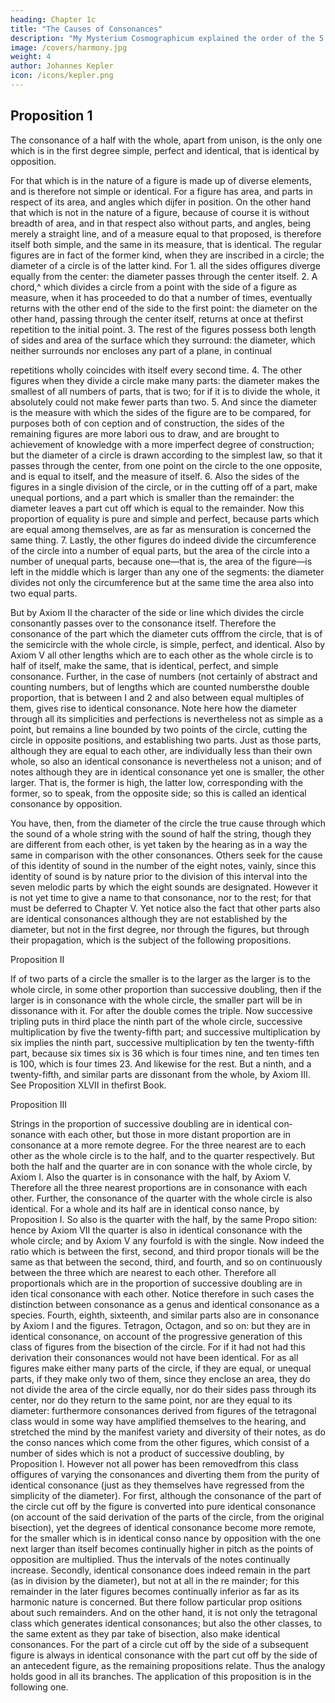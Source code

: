 ```yaml
---
heading: Chapter 1c
title: "The Causes of Consonances"
description: "My Mysterium Cosmographicum explained the order of the 5 solids in the world"
image: /covers/harmony.jpg
weight: 4
author: Johannes Kepler
icon: /icons/kepler.png
---
```




## Proposition 1

The consonance of a half with the whole, apart from unison, is the
only one which is in the first degree simple, perfect and identical, that
is identical by opposition.

For that which is in the nature of a figure is made up of diverse elements,
and is therefore not simple or identical. For a figure has area, and parts in
respect of its area, and angles which dijfer in position. On the other hand that
which is not in the nature of a figure, because of course it is without breadth
of area, and in that respect also without parts, and angles, being merely a straight
line, and of a measure equal to that proposed, is therefore itself both simple,
and the same in its measure, that is identical. The regular figures are in fact
of the former kind, when they are inscribed in a circle; the diameter of a circle
is of the latter kind. For 1. all the sides offigures diverge equally from the center:
the diameter passes through the center itself. 2. A chord,^ which divides a circle
from a point with the side of a figure as measure, when it has proceeded to do
that a number of times, eventually returns with the other end of the side to
the first point: the diameter on the other hand, passing through the center itself,
returns at once at thefirst repetition to the initial point. 3. The rest of the figures
possess both length of sides and area of the surface which they surround: the
diameter, which neither surrounds nor encloses any part of a plane, in continual 

repetitions wholly coincides with itself every second time. 4. The other figures
when they divide a circle make many parts: the diameter makes the smallest
of all numbers of parts, that is two; for if it is to divide the whole, it absolutely
could not make fewer parts than two. 5. And since the diameter is the measure
with which the sides of the figure are to be compared, for purposes both of con­
ception and of construction, the sides of the remaining figures are more labori­
ous to draw, and are brought to achievement of knowledge with a more imperfect
degree of construction; but the diameter of a circle is drawn according to the
simplest law, so that it passes through the center, from one point on the circle
to the one opposite, and is equal to itself, and the measure of itself. 6. Also the
sides of the figures in a single division of the circle, or in the cutting off of a
part, make unequal portions, and a part which is smaller than the remainder:
the diameter leaves a part cut off which is equal to the remainder. Now this
proportion of equality is pure and simple and perfect, because parts which are
equal among themselves, are as far as mensuration is concerned the same thing.
7. Lastly, the other figures do indeed divide the circumference of the circle into
a number of equal parts, but the area of the circle into a number of unequal
parts, because one—that is, the area of the figure—is left in the middle which
is larger than any one of the segments: the diameter divides not only the circumference but at the same time the area also into two equal parts.

But by Axiom II the character of the side or line which divides the circle
consonantly passes over to the consonance itself. Therefore the consonance of
the part which the diameter cuts offfrom the circle, that is of the semicircle
with the whole circle, is simple, perfect, and identical. Also by Axiom V all other
lengths which are to each other as the whole circle is to half of itself, make the
same, that is identical, perfect, and simple consonance. Further, in the case of
numbers (not certainly of abstract and counting numbers, but of lengths which
are counted numbersthe double proportion, that is between I and 2 and also
between equal multiples of them, gives rise to identical consonance.
Note here how the diameter through all its simplicities and perfections is
nevertheless not as simple as a point, but remains a line bounded by two points
of the circle, cutting the circle in opposite positions, and establishing two parts.
Just as those parts, although they are equal to each other, are individually less
than their own whole, so also an identical consonance is nevertheless not a unison;
and of notes although they are in identical consonance yet one is smaller, the
other larger. That is, the former is high, the latter low, corresponding with the
former, so to speak, from the opposite side; so this is called an identical consonance by opposition. 

You have, then, from the diameter of the circle the true cause through which
the sound of a whole string with the sound of half the string, though they are
different from each other, is yet taken by the hearing as in a way the same in
comparison with the other consonances.
Others seek for the cause of this identity of sound in the number of the eight
notes, vainly, since this identity of sound is by nature prior to the division of
this interval into the seven melodic parts by which the eight sounds are designated.
However it is not yet time to give a name to that consonance, nor to the
rest; for that must be deferred to Chapter V.
Yet notice also the fact that other parts also are identical consonances although
they are not established by the diameter, but not in the first degree, nor through
the figures, but through their propagation, which is the subject of the following
propositions.

Proposition II

If of two parts of a circle the smaller is to the larger as the larger is
to the whole circle, in some other proportion than successive doubling,
then if the larger is in consonance with the whole circle, the smaller
part will be in dissonance with it.
For after the double comes the triple. Now successive tripling puts in third
place the ninth part of the whole circle, successive multiplication by five the
twenty-fifth part; and successive multiplication by six implies the ninth part,
successive multiplication by ten the twenty-fifth part, because six times six is
36 which is four times nine, and ten times ten is 100, which is four times 23.
And likewise for the rest. But a ninth, and a twenty-fifth, and similar parts
are dissonant from the whole, by Axiom III. See Proposition XLVII in thefirst Book.

Proposition III

Strings in the proportion of successive doubling are in identical con­
sonance with each other, but those in more distant proportion are
in consonance at a more remote degree.
For the three nearest are to each other as the whole circle is to the half,
and to the quarter respectively. But both the half and the quarter are in con­
sonance with the whole circle, by Axiom I. Also the quarter is in consonance
with the half, by Axiom V. Therefore all the three nearest proportions are in
consonance with each other. Further, the consonance of the quarter with the
whole circle is also identical. For a whole and its half are in identical conso­
nance, by Proposition I. So also is the quarter with the half, by the same Propo­
sition: hence by Axiom VII the quarter is also in identical consonance with
the whole circle; and by Axiom V any fourfold is with the single.
Now indeed the ratio which is between the first, second, and third propor­
tionals will be the same as that between the second, third, and fourth, and so
on continuously between the three which are nearest to each other. Therefore all proportionals which are in the proportion of successive doubling are in iden­
tical consonance with each other.
Notice therefore in such cases the distinction between consonance as a genus
and identical consonance as a species. Fourth, eighth, sixteenth, and similar
parts also are in consonance by Axiom I and the figures. Tetragon, Octagon,
and so on: but they are in identical consonance, on account of the progressive
generation of this class of figures from the bisection of the circle.
For if it had not had this derivation their consonances would not have
been identical. For as all figures make either many parts of the circle, if they
are equal, or unequal parts, if they make only two of them, since they enclose
an area, they do not divide the area of the circle equally, nor do their sides pass
through its center, nor do they return to the same point, nor are they equal to
its diameter: furthermore consonances derived from figures of the tetragonal
class would in some way have amplified themselves to the hearing, and stretched
the mind by the manifest variety and diversity of their notes, as do the conso­
nances which come from the other figures, which consist of a number of sides
which is not a product of successive doubling, by Proposition I.
However not all power has been removedfrom this class offigures of varying
the consonances and diverting them from the purity of identical consonance
(just as they themselves have regressed from the simplicity of the diameter). For
first, although the consonance of the part of the circle cut off by the figure is
converted into pure identical consonance (on account of the said derivation
of the parts of the circle, from the original bisection), yet the degrees of identical
consonance become more remote, for the smaller which is in identical conso­
nance by opposition with the one next larger than itself becomes continually
higher in pitch as the points of opposition are multiplied. Thus the intervals
of the notes continually increase. Secondly, identical consonance does indeed
remain in the part (as in division by the diameter), but not at all in the re­
mainder; for this remainder in the later figures becomes continually inferior
as far as its harmonic nature is concerned. But there follow particular prop­
ositions about such remainders.
And on the other hand, it is not only the tetragonal class which generates
identical consonances; but also the other classes, to the same extent as they par­
take of bisection, also make identical consonances. For the part of a circle cut
off by the side of a subsequent figure is always in identical consonance with
the part cut off by the side of an antecedent figure, as the remaining propositions
relate. Thus the analogy holds good in all its branches.
The application of this proposition is in the following one.
